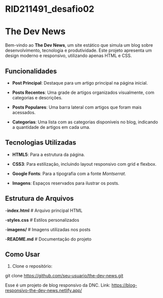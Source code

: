 # RID211491_desafio02
# The Dev News



Bem-vindo ao **The Dev News**, um site estático que simula um blog sobre desenvolvimento, tecnologia e produtividade. Este projeto apresenta um design moderno e responsivo, utilizando apenas HTML e CSS.



## Funcionalidades



- **Post Principal**: Destaque para um artigo principal na página inicial.

- **Posts Recentes**: Uma grade de artigos organizados visualmente, com categorias e descrições.

- **Posts Populares**: Uma barra lateral com artigos que foram mais acessados.

- **Categorias**: Uma lista com as categorias disponíveis no blog, indicando a quantidade de artigos em cada uma.



## Tecnologias Utilizadas



- **HTML5**: Para a estrutura da página.

- **CSS3**: Para estilização, incluindo layout responsivo com grid e flexbox.

- **Google Fonts**: Para a tipografia com a fonte *Montserrat*.

- **Imagens**: Espaços reservados para ilustrar os posts.



## Estrutura de Arquivos



-**index.html** # Arquivo principal HTML

-**styles.css** # Estilos personalizados

-**imagens/** # Imagens utilizadas nos posts

-**README.md** # Documentação do projeto



## Como Usar



1. Clone o repositório:



  git clone https://github.com/seu-usuario/the-dev-news.git
  
Esse é um projeto de blog responsivo da DNC. Link: https://blog-responsivo-the-dev-news.netlify.app/
